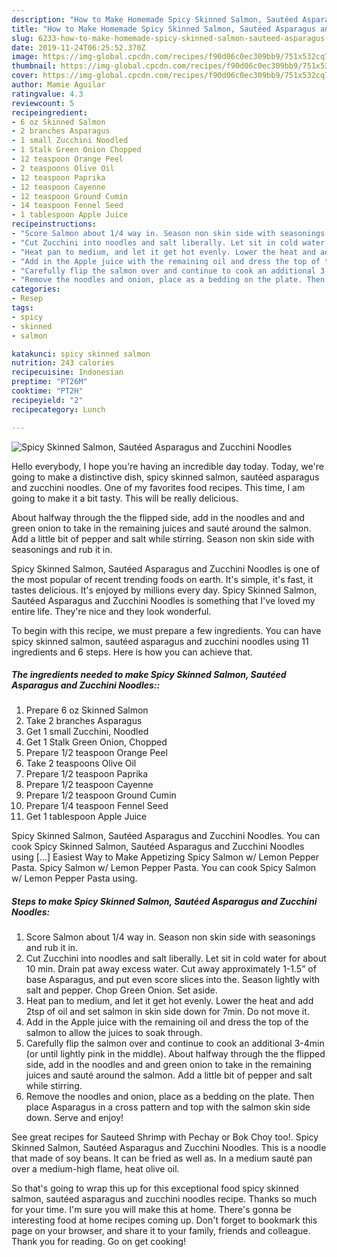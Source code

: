 ```yaml
---
description: "How to Make Homemade Spicy Skinned Salmon, Sautéed Asparagus and Zucchini Noodles"
title: "How to Make Homemade Spicy Skinned Salmon, Sautéed Asparagus and Zucchini Noodles"
slug: 6233-how-to-make-homemade-spicy-skinned-salmon-sauteed-asparagus-and-zucchini-noodles
date: 2019-11-24T06:25:52.370Z
image: https://img-global.cpcdn.com/recipes/f90d06c0ec309bb9/751x532cq70/spicy-skinned-salmon-sauteed-asparagus-and-zucchini-noodles-recipe-main-photo.jpg
thumbnail: https://img-global.cpcdn.com/recipes/f90d06c0ec309bb9/751x532cq70/spicy-skinned-salmon-sauteed-asparagus-and-zucchini-noodles-recipe-main-photo.jpg
cover: https://img-global.cpcdn.com/recipes/f90d06c0ec309bb9/751x532cq70/spicy-skinned-salmon-sauteed-asparagus-and-zucchini-noodles-recipe-main-photo.jpg
author: Mamie Aguilar
ratingvalue: 4.3
reviewcount: 5
recipeingredient:
- 6 oz Skinned Salmon
- 2 branches Asparagus
- 1 small Zucchini Noodled
- 1 Stalk Green Onion Chopped
- 12 teaspoon Orange Peel
- 2 teaspoons Olive Oil
- 12 teaspoon Paprika
- 12 teaspoon Cayenne
- 12 teaspoon Ground Cumin
- 14 teaspoon Fennel Seed
- 1 tablespoon Apple Juice
recipeinstructions:
- "Score Salmon about 1/4 way in. Season non skin side with seasonings and rub it in."
- "Cut Zucchini into noodles and salt liberally. Let sit in cold water for about 10 min. Drain pat away excess water. Cut away approximately 1-1.5” of base Asparagus, and put even score slices into the. Season lightly with salt and pepper. Chop Green Onion. Set aside."
- "Heat pan to medium, and let it get hot evenly. Lower the heat and add 2tsp of oil and set salmon in skin side down for 7min. Do not move it."
- "Add in the Apple juice with the remaining oil and dress the top of the salmon to allow the juices to soak through."
- "Carefully flip the salmon over and continue to cook an additional 3-4min (or until lightly pink in the middle). About halfway through the the flipped side, add in the noodles and and green onion to take in the remaining juices and sauté around the salmon. Add a little bit of pepper and salt while stirring."
- "Remove the noodles and onion, place as a bedding on the plate. Then place Asparagus in a cross pattern and top with the salmon skin side down. Serve and enjoy!"
categories:
- Resep
tags:
- spicy
- skinned
- salmon

katakunci: spicy skinned salmon
nutrition: 243 calories
recipecuisine: Indonesian
preptime: "PT26M"
cooktime: "PT2H"
recipeyield: "2"
recipecategory: Lunch

---
```



![Spicy Skinned Salmon, Sautéed Asparagus and Zucchini Noodles](https://img-global.cpcdn.com/recipes/f90d06c0ec309bb9/751x532cq70/spicy-skinned-salmon-sauteed-asparagus-and-zucchini-noodles-recipe-main-photo.jpg)

Hello everybody, I hope you're having an incredible day today. Today, we're going to make a distinctive dish, spicy skinned salmon, sautéed asparagus and zucchini noodles. One of my favorites food recipes. This time, I am going to make it a bit tasty. This will be really delicious.

About halfway through the the flipped side, add in the noodles and and green onion to take in the remaining juices and sauté around the salmon. Add a little bit of pepper and salt while stirring. Season non skin side with seasonings and rub it in.

Spicy Skinned Salmon, Sautéed Asparagus and Zucchini Noodles is one of the most popular of recent trending foods on earth. It's simple, it's fast, it tastes delicious. It's enjoyed by millions every day. Spicy Skinned Salmon, Sautéed Asparagus and Zucchini Noodles is something that I've loved my entire life. They're nice and they look wonderful.


To begin with this recipe, we must prepare a few ingredients. You can have spicy skinned salmon, sautéed asparagus and zucchini noodles using 11 ingredients and 6 steps. Here is how you can achieve that.

##### The ingredients needed to make Spicy Skinned Salmon, Sautéed Asparagus and Zucchini Noodles::

1. Prepare 6 oz Skinned Salmon
1. Take 2 branches Asparagus
1. Get 1 small Zucchini, Noodled
1. Get 1 Stalk Green Onion, Chopped
1. Prepare 1/2 teaspoon Orange Peel
1. Take 2 teaspoons Olive Oil
1. Prepare 1/2 teaspoon Paprika
1. Prepare 1/2 teaspoon Cayenne
1. Prepare 1/2 teaspoon Ground Cumin
1. Prepare 1/4 teaspoon Fennel Seed
1. Get 1 tablespoon Apple Juice


Spicy Skinned Salmon, Sautéed Asparagus and Zucchini Noodles. You can cook Spicy Skinned Salmon, Sautéed Asparagus and Zucchini Noodles using […] Easiest Way to Make Appetizing Spicy Salmon w/ Lemon Pepper Pasta. Spicy Salmon w/ Lemon Pepper Pasta. You can cook Spicy Salmon w/ Lemon Pepper Pasta using. 

##### Steps to make Spicy Skinned Salmon, Sautéed Asparagus and Zucchini Noodles:

1. Score Salmon about 1/4 way in. Season non skin side with seasonings and rub it in.
1. Cut Zucchini into noodles and salt liberally. Let sit in cold water for about 10 min. Drain pat away excess water. Cut away approximately 1-1.5” of base Asparagus, and put even score slices into the. Season lightly with salt and pepper. Chop Green Onion. Set aside.
1. Heat pan to medium, and let it get hot evenly. Lower the heat and add 2tsp of oil and set salmon in skin side down for 7min. Do not move it.
1. Add in the Apple juice with the remaining oil and dress the top of the salmon to allow the juices to soak through.
1. Carefully flip the salmon over and continue to cook an additional 3-4min (or until lightly pink in the middle). About halfway through the the flipped side, add in the noodles and and green onion to take in the remaining juices and sauté around the salmon. Add a little bit of pepper and salt while stirring.
1. Remove the noodles and onion, place as a bedding on the plate. Then place Asparagus in a cross pattern and top with the salmon skin side down. Serve and enjoy!


See great recipes for Sauteed Shrimp with Pechay or Bok Choy too!. Spicy Skinned Salmon, Sautéed Asparagus and Zucchini Noodles. This is a noodle that made of soy beans. It can be fried as well as. In a medium sauté pan over a medium-high flame, heat olive oil. 

So that's going to wrap this up for this exceptional food spicy skinned salmon, sautéed asparagus and zucchini noodles recipe. Thanks so much for your time. I'm sure you will make this at home. There's gonna be interesting food at home recipes coming up. Don't forget to bookmark this page on your browser, and share it to your family, friends and colleague. Thank you for reading. Go on get cooking!
